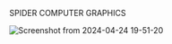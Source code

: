SPIDER COMPUTER GRAPHICS



![Screenshot from 2024-04-24 19-51-20](https://github.com/sanju-suresh/CoGra-OpenGL-Spider/assets/91182928/0aa10268-cb4a-4628-b760-8fc9d52b222d)
